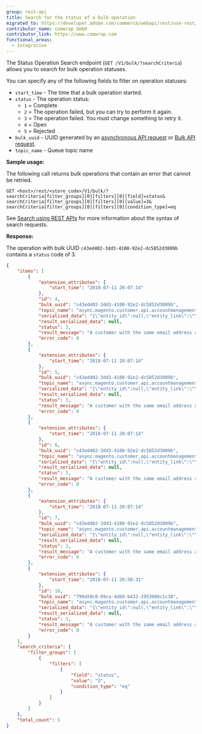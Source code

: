 ```yaml
---
group: rest-api
title: Search for the status of a bulk operation
migrated_to: https://developer.adobe.com/commerce/webapi/rest/use-rest/operation-status-search
contributor_name: comwrap GmbH
contributor_link: https://www.comwrap.com
functional_areas:
  - Integration
---
```


The Status Operation Search endpoint (`GET /V1/bulk/?searchCriteria`) allows you to search for bulk operation statuses.

You can specify any of the following fields to filter on operation statuses:

*  `start_time` - The time that a bulk operation started.
*  `status` - The operation status:
   *  `1` = Complete
   *  `2` = The operation failed, but you can try to perform it again.
   *  `3` = The operation failed. You must change something to retry it.
   *  `4` = Open
   *  `5` = Rejected
*  `bulk_uuid` - UUID generated by an [asynchronous API request](https://developer.adobe.com/commerce/webapi/rest/use-rest/asynchronous-web-endpoints.html) or [Bulk API request](https://developer.adobe.com/commerce/webapi/rest/use-rest/bulk-endpoints.html).
*  `topic_name` - Queue topic name

**Sample usage:**

The following call returns bulk operations that contain an error that cannot be retried.

```http
GET <host>/rest/<store_code>/V1/bulk/?
searchCriteria[filter_groups][0][filters][0][field]=status&
searchCriteria[filter_groups][0][filters][0][value]=3&
searchCriteria[filter_groups][0][filters][0][condition_type]=eq
```

See [Search using REST APIs](https://developer.adobe.com/commerce/webapi/rest/use-rest/performing-searches.html) for more information about the syntax of search requests.

**Response:**

The operation with bulk UUID `c43ed402-3dd3-4100-92e2-dc5852d3009b` contains a `status` code of 3.

```json
{
    "items": [
        {
            "extension_attributes": {
                "start_time": "2018-07-11 20:07:14"
            },
            "id": 4,
            "bulk_uuid": "c43ed402-3dd3-4100-92e2-dc5852d3009b",
            "topic_name": "async.magento.customer.api.accountmanagementinterface.createaccount.post",
            "serialized_data": "{\"entity_id\":null,\"entity_link\":\"\",\"meta_information\":\"{\\\"customer\\\":{\\\"email\\\":\\\"mshaw@example.com\\\",\\\"firstname\\\":\\\"Melanie Shaw\\\",\\\"lastname\\\":\\\"Doe\\\"},\\\"password\\\":\\\"Password1\\\",\\\"redirectUrl\\\":\\\"\\\"}\"}",
            "result_serialized_data": null,
            "status": 3,
            "result_message": "A customer with the same email address already exists in an associated website.",
            "error_code": 0
        },
        {
            "extension_attributes": {
                "start_time": "2018-07-11 20:07:14"
            },
            "id": 5,
            "bulk_uuid": "c43ed402-3dd3-4100-92e2-dc5852d3009b",
            "topic_name": "async.magento.customer.api.accountmanagementinterface.createaccount.post",
            "serialized_data": "{\"entity_id\":null,\"entity_link\":\"\",\"meta_information\":\"{\\\"customer\\\":{\\\"email\\\":\\\"bmartin@example.com\\\",\\\"firstname\\\":\\\"Bryce\\\",\\\"lastname\\\":\\\"Martin\\\"},\\\"password\\\":\\\"Password1\\\",\\\"redirectUrl\\\":\\\"\\\"}\"}",
            "result_serialized_data": null,
            "status": 3,
            "result_message": "A customer with the same email address already exists in an associated website.",
            "error_code": 0
        },
        {
            "extension_attributes": {
                "start_time": "2018-07-11 20:07:14"
            },
            "id": 6,
            "bulk_uuid": "c43ed402-3dd3-4100-92e2-dc5852d3009b",
            "topic_name": "async.magento.customer.api.accountmanagementinterface.createaccount.post",
            "serialized_data": "{\"entity_id\":null,\"entity_link\":\"\",\"meta_information\":\"{\\\"customer\\\":{\\\"email\\\":\\\"bmartin@example.com\\\",\\\"firstname\\\":\\\"Bryce\\\",\\\"lastname\\\":\\\"Martin\\\"},\\\"password\\\":\\\"Password1\\\",\\\"redirectUrl\\\":\\\"\\\"}\"}",
            "result_serialized_data": null,
            "status": 3,
            "result_message": "A customer with the same email address already exists in an associated website.",
            "error_code": 0
        },
        {
            "extension_attributes": {
                "start_time": "2018-07-11 20:07:14"
            },
            "id": 7,
            "bulk_uuid": "c43ed402-3dd3-4100-92e2-dc5852d3009b",
            "topic_name": "async.magento.customer.api.accountmanagementinterface.createaccount.post",
            "serialized_data": "{\"entity_id\":null,\"entity_link\":\"\",\"meta_information\":\"{\\\"customer\\\":{\\\"email\\\":\\\"tgomez@example.com\\\",\\\"firstname\\\":\\\"Teresa\\\",\\\"lastname\\\":\\\"Gomez\\\"},\\\"password\\\":\\\"Password1\\\",\\\"redirectUrl\\\":\\\"\\\"}\"}",
            "result_serialized_data": null,
            "status": 3,
            "result_message": "A customer with the same email address already exists in an associated website.",
            "error_code": 0
        },
        {
            "extension_attributes": {
                "start_time": "2018-07-11 20:58:31"
            },
            "id": 10,
            "bulk_uuid": "799a59c0-09ca-4d60-b432-2953986c1c38",
            "topic_name": "async.magento.customer.api.accountmanagementinterface.createaccount.post",
            "serialized_data": "{\"entity_id\":null,\"entity_link\":\"\",\"meta_information\":\"{\\\"customer\\\":{\\\"email\\\":\\\"bmartin@example.com\\\",\\\"firstname\\\":\\\"Bryce\\\",\\\"lastname\\\":\\\"Martin\\\"},\\\"password\\\":\\\"Password1\\\",\\\"redirectUrl\\\":\\\"\\\"}\"}",
            "result_serialized_data": null,
            "status": 3,
            "result_message": "A customer with the same email address already exists in an associated website.",
            "error_code": 0
        }
    ],
    "search_criteria": {
        "filter_groups": [
            {
                "filters": [
                    {
                        "field": "status",
                        "value": "3",
                        "condition_type": "eq"
                    }
                ]
            }
        ]
    },
    "total_count": 5
}
```
